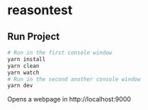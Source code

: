# reasontest

## Run Project

```sh
# Run in the first console window
yarn install
yarn clean
yarn watch
# Run in the second another console window
yarn dev
```
Opens a webpage in http://localhost:9000
